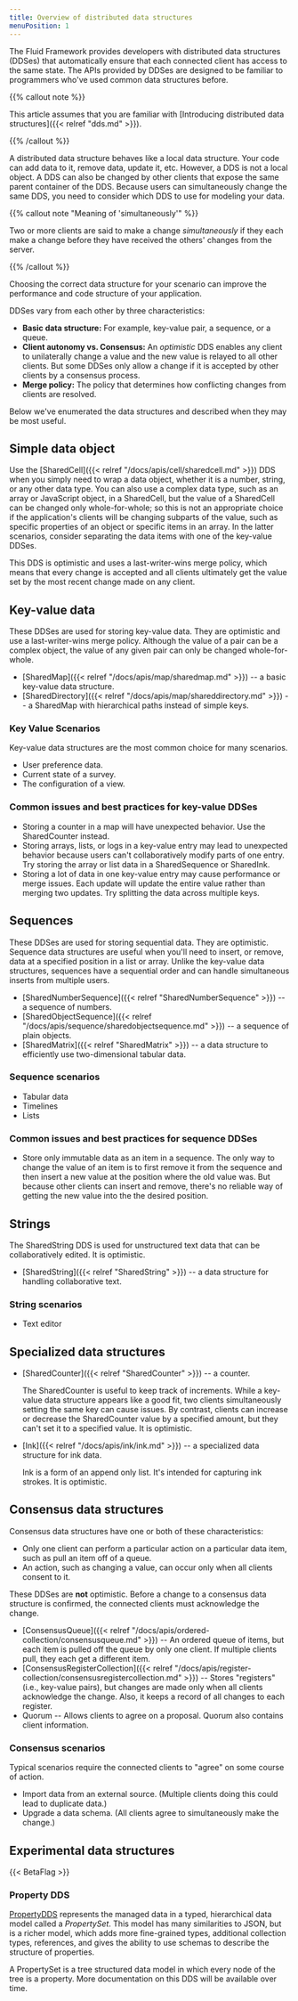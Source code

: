 ```yaml
---
title: Overview of distributed data structures
menuPosition: 1
---
```


The Fluid Framework provides developers with distributed data structures (DDSes) that automatically ensure that each
connected client has access to the same state. The APIs provided by DDSes are designed to be familiar to programmers
who've used common data structures before.

{{% callout note %}}

This article assumes that you are familiar with [Introducing distributed data structures]({{< relref
"dds.md" >}}).

{{% /callout %}}

A distributed data structure behaves like a local data structure. Your code can add data to it, remove data, update it,
etc. However, a DDS is not a local object. A DDS can also be changed by other clients that expose the same parent
container of the DDS. Because users can simultaneously change the same DDS, you need to consider which DDS to use for
modeling your data.

{{% callout note "Meaning of 'simultaneously'" %}}

Two or more clients are said to make a change *simultaneously* if they each make a change before they have received the
others' changes from the server.

{{% /callout %}}

Choosing the correct data structure for your scenario can improve the performance and code structure of your application.

DDSes vary from each other by three characteristics:

- **Basic data structure:** For example, key-value pair, a sequence, or a queue.
- **Client autonomy vs. Consensus:** An *optimistic* DDS enables any client to unilaterally change a value and the new
  value is relayed to all other clients. But some DDSes only allow a change if it is accepted by other clients by a
  consensus process.
- **Merge policy:** The policy that determines how conflicting changes from clients are resolved.

Below we've enumerated the data structures and described when they may be most useful.

## Simple data object

Use the [SharedCell]({{< relref "/docs/apis/cell/sharedcell.md" >}}) DDS when you simply need to wrap a data object,
whether it is a number, string, or any other data type. You can also use a complex data type, such as an array or
JavaScript object, in a SharedCell, but the value of a SharedCell can be changed only whole-for-whole; so this is not an
appropriate choice if the application's clients will be changing subparts of the value, such as specific properties of
an object or specific items in an array. In the latter scenarios, consider separating the data items with one of the
key-value DDSes.

This DDS is optimistic and uses a last-writer-wins merge policy, which means that every change is accepted and all
clients ultimately get the value set by the most recent change made on any client.

## Key-value data

These DDSes are used for storing key-value data. They are optimistic and use a last-writer-wins merge policy. Although
the value of a pair can be a complex object, the value of any given pair can only be changed whole-for-whole.

- [SharedMap]({{< relref "/docs/apis/map/sharedmap.md" >}}) -- a basic key-value data structure.
- [SharedDirectory]({{< relref "/docs/apis/map/shareddirectory.md" >}}) -- a SharedMap with hierarchical paths instead
  of simple keys.

### Key Value Scenarios

Key-value data structures are the most common choice for many scenarios.

- User preference data.
- Current state of a survey.
- The configuration of a view.

### Common issues and best practices for key-value DDSes

- Storing a counter in a map will have unexpected behavior. Use the SharedCounter instead.
- Storing arrays, lists, or logs in a key-value entry may lead to unexpected behavior because users can't
  collaboratively modify parts of one entry. Try storing the array or list data in a SharedSequence or SharedInk.
- Storing a lot of data in one key-value entry may cause performance or merge issues. Each update will update the entire
  value rather than merging two updates. Try splitting the data across multiple keys.

## Sequences

These DDSes are used for storing sequential data. They are optimistic. Sequence data structures are useful when you'll
need to insert, or remove, data at a specified position in a list or array. Unlike the key-value data structures,
sequences have a sequential order and can handle simultaneous inserts from multiple users.

- [SharedNumberSequence]({{< relref "SharedNumberSequence" >}}) -- a sequence of numbers.
- [SharedObjectSequence]({{< relref "/docs/apis/sequence/sharedobjectsequence.md" >}}) -- a sequence of plain objects.
- [SharedMatrix]({{< relref "SharedMatrix" >}}) -- a data structure to efficiently use two-dimensional tabular data.

### Sequence scenarios

- Tabular data
- Timelines
- Lists

### Common issues and best practices for sequence DDSes

- Store only immutable data as an item in a sequence. The only way to change the value of an item is to first remove it
  from the sequence and then insert a new value at the position where the old value was. But because other clients can
  insert and remove, there's no reliable way of getting the new value into the the desired position.

## Strings

The SharedString DDS is used for unstructured text data that can be collaboratively edited. It is optimistic.

- [SharedString]({{< relref "SharedString" >}}) -- a data structure for handling collaborative text.

### String scenarios

- Text editor

## Specialized data structures

- [SharedCounter]({{< relref "SharedCounter" >}}) -- a counter.

  The SharedCounter is useful to keep track of increments. While a key-value data structure appears like a good fit, two
  clients simultaneously setting the same key can cause issues. By contrast, clients can increase or decrease the
  SharedCounter value by a specified amount, but they can't set it to a specified value. It is optimistic.

- [Ink]({{< relref "/docs/apis/ink/ink.md" >}}) -- a specialized data structure for ink data.

  Ink is a form of an append only list. It's intended for capturing ink strokes. It is optimistic.

## Consensus data structures

Consensus data structures have one or both of these characteristics:

- Only one client can perform a particular action on a particular data item, such as pull an item off of a queue.
- An action, such as changing a value, can occur only when all clients consent to it.

These DDSes are **not** optimistic. Before a change to a consensus data structure is confirmed, the connected clients
must acknowledge the change.

- [ConsensusQueue]({{< relref "/docs/apis/ordered-collection/consensusqueue.md" >}}) -- An ordered queue of items, but
  each item is pulled off the queue by only one client. If multiple clients pull, they each get a different item.
- [ConsensusRegisterCollection]({{< relref "/docs/apis/register-collection/consensusregistercollection.md" >}}) --
  Stores "registers" (i.e., key-value pairs), but changes are made only when all clients acknowledge the change. Also,
  it keeps a record of all changes to each register.
- Quorum -- Allows clients to agree on a proposal. Quorum also contains client information.

### Consensus scenarios

Typical scenarios require the connected clients to "agree" on some course of action.

- Import data from an external source. (Multiple clients doing this could lead to duplicate data.)
- Upgrade a data schema. (All clients agree to simultaneously make the change.)

## Experimental data structures

{{< BetaFlag >}}

### Property DDS

[PropertyDDS](https://github.com/microsoft/FluidFramework/tree/main/experimental/PropertyDDS) represents the managed
data in a typed, hierarchical data model called a *PropertySet*. This model has many similarities to JSON, but is a
richer model, which adds more fine-grained types, additional collection types, references, and gives the ability to use
schemas to describe the structure of properties.

A PropertySet is a tree structured data model in which every node of the tree is a property. More documentation on this
DDS will be available over time.
